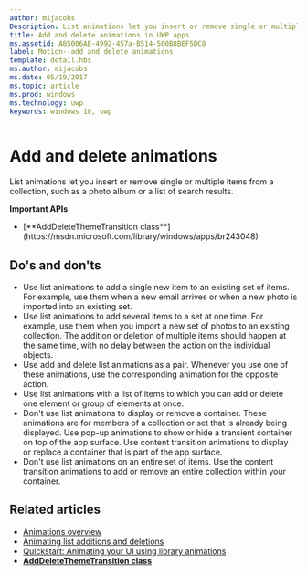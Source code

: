 ---author: mijacobsDescription: List animations let you insert or remove single or multiple items from a collection, such as a photo album or a list of search results.title: Add and delete animations in UWP appsms.assetid: A85006AE-4992-457a-B514-500B8BEF5DC8label: Motion--add and delete animationstemplate: detail.hbsms.author: mijacobsms.date: 05/19/2017ms.topic: articlems.prod: windowsms.technology: uwpkeywords: windows 10, uwp---# Add and delete animations<link rel="stylesheet" href="https://az835927.vo.msecnd.net/sites/uwp/Resources/css/custom.css">List animations let you insert or remove single or multiple items from a collection, such as a photo album or a list of search results.<div class="important-apis" ><b>Important APIs</b><br/><ul><li>[**AddDeleteThemeTransition class**](https://msdn.microsoft.com/library/windows/apps/br243048)</li></ul></div>## Do's and don'ts-   Use list animations to add a single new item to an existing set of items. For example, use them when a new email arrives or when a new photo is imported into an existing set.-   Use list animations to add several items to a set at one time. For example, use them when you import a new set of photos to an existing collection. The addition or deletion of multiple items should happen at the same time, with no delay between the action on the individual objects.-   Use add and delete list animations as a pair. Whenever you use one of these animations, use the corresponding animation for the opposite action.-   Use list animations with a list of items to which you can add or delete one element or group of elements at once.-   Don't use list animations to display or remove a container. These animations are for members of a collection or set that is already being displayed. Use pop-up animations to show or hide a transient container on top of the app surface. Use content transition animations to display or replace a container that is part of the app surface.-   Don't use list animations on an entire set of items. Use the content transition animations to add or remove an entire collection within your container.## Related articles* [Animations overview](https://msdn.microsoft.com/library/windows/apps/mt187350)* [Animating list additions and deletions](https://msdn.microsoft.com/library/windows/apps/xaml/jj649430)* [Quickstart: Animating your UI using library animations](https://msdn.microsoft.com/library/windows/apps/xaml/hh452703)* [**AddDeleteThemeTransition class**](https://msdn.microsoft.com/library/windows/apps/br243048)  